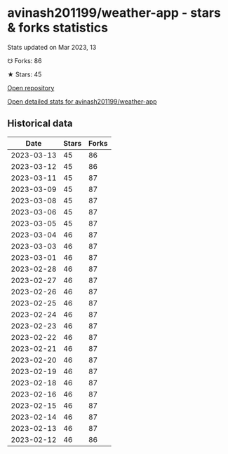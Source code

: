 # avinash201199/weather-app - stars & forks statistics

Stats updated on Mar 2023, 13

☋ Forks: 86

★ Stars: 45

[Open repository](https://github.com/avinash201199/weather-app)

[Open detailed stats for avinash201199/weather-app](https://reviewgithub.com/rep/avinash201199/weather-app)

## Historical data
| Date | Stars | Forks |
|------|-------|-------|
| 2023-03-13 | 45 | 86 | 
| 2023-03-12 | 45 | 86 | 
| 2023-03-11 | 45 | 87 | 
| 2023-03-09 | 45 | 87 | 
| 2023-03-08 | 45 | 87 | 
| 2023-03-06 | 45 | 87 | 
| 2023-03-05 | 45 | 87 | 
| 2023-03-04 | 46 | 87 | 
| 2023-03-03 | 46 | 87 | 
| 2023-03-01 | 46 | 87 | 
| 2023-02-28 | 46 | 87 | 
| 2023-02-27 | 46 | 87 | 
| 2023-02-26 | 46 | 87 | 
| 2023-02-25 | 46 | 87 | 
| 2023-02-24 | 46 | 87 | 
| 2023-02-23 | 46 | 87 | 
| 2023-02-22 | 46 | 87 | 
| 2023-02-21 | 46 | 87 | 
| 2023-02-20 | 46 | 87 | 
| 2023-02-19 | 46 | 87 | 
| 2023-02-18 | 46 | 87 | 
| 2023-02-16 | 46 | 87 | 
| 2023-02-15 | 46 | 87 | 
| 2023-02-14 | 46 | 87 | 
| 2023-02-13 | 46 | 87 | 
| 2023-02-12 | 46 | 86 | 

